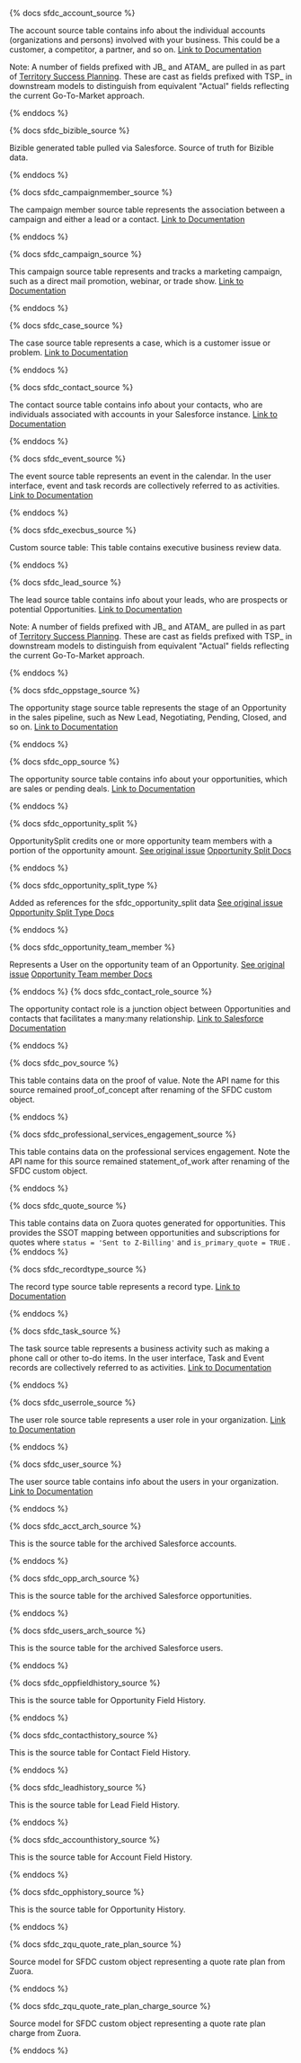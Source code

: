{% docs sfdc_account_source %}

The account source table contains info about the individual accounts (organizations and persons) involved with your business. This could be a customer, a competitor, a partner, and so on. [Link to Documentation](https://www.stitchdata.com/docs/integrations/saas/salesforce/#account)

Note: A number of fields prefixed with JB_ and ATAM_ are pulled in as part of [Territory Success Planning](https://about.gitlab.com/handbook/sales/field-operations/sales-operations/go-to-market/#territory-success-planning-tsp). These are cast as fields prefixed with TSP_ in downstream models to distinguish from equivalent "Actual" fields reflecting the current Go-To-Market approach.

{% enddocs %}

{% docs sfdc_bizible_source %}

Bizible generated table pulled via Salesforce. Source of truth for Bizible data.

{% enddocs %}

{% docs sfdc_campaignmember_source %}

The campaign member source table represents the association between a campaign and either a lead or a contact. [Link to Documentation](https://developer.salesforce.com/docs/atlas.en-us.object_reference.meta/object_reference/sforce_api_objects_campaignmember.htm)

{% enddocs %}

{% docs sfdc_campaign_source %}

This campaign source table represents and tracks a marketing campaign, such as a direct mail promotion, webinar, or trade show. [Link to Documentation](https://developer.salesforce.com/docs/atlas.en-us.object_reference.meta/object_reference/sforce_api_objects_campaign.htm)

{% enddocs %}

{% docs sfdc_case_source %}

The case source table represents a case, which is a customer issue or problem. [Link to Documentation](https://developer.salesforce.com/docs/atlas.en-us.234.0.object_reference.meta/object_reference/sforce_api_objects_case.htm)

{% enddocs %}

{% docs sfdc_contact_source %}

The contact source table contains info about your contacts, who are individuals associated with accounts in your Salesforce instance. [Link to Documentation](https://www.stitchdata.com/docs/integrations/saas/salesforce/#contact)

{% enddocs %}

{% docs sfdc_event_source %}

The event source table represents an event in the calendar. In the user interface, event and task records are collectively referred to as activities.
 [Link to Documentation](https://developer.salesforce.com/docs/atlas.en-us.object_reference.meta/object_reference/sforce_api_objects_event.htm)

{% enddocs %}

{% docs sfdc_execbus_source %}

Custom source table: This table contains executive business review data.

{% enddocs %}

{% docs sfdc_lead_source %}

The lead source table contains info about your leads, who are prospects or potential Opportunities. [Link to Documentation](https://www.stitchdata.com/docs/integrations/saas/salesforce/#lead)

Note: A number of fields prefixed with JB_ and ATAM_ are pulled in as part of [Territory Success Planning](https://about.gitlab.com/handbook/sales/field-operations/sales-operations/go-to-market/#territory-success-planning-tsp). These are cast as fields prefixed with TSP_ in downstream models to distinguish from equivalent "Actual" fields reflecting the current Go-To-Market approach.

{% enddocs %}

{% docs sfdc_oppstage_source %}

The opportunity stage source table represents the stage of an Opportunity in the sales pipeline, such as New Lead, Negotiating, Pending, Closed, and so on. [Link to Documentation](https://developer.salesforce.com/docs/atlas.en-us.object_reference.meta/object_reference/sforce_api_objects_opportunitystage.htm)

{% enddocs %}

{% docs sfdc_opp_source %}

The opportunity source table contains info about your opportunities, which are sales or pending deals. [Link to Documentation](https://www.stitchdata.com/docs/integrations/saas/salesforce/#opportunity)

{% enddocs %}

{% docs sfdc_opportunity_split %}

OpportunitySplit credits one or more opportunity team members with a portion of the opportunity amount.
[See original issue](https://gitlab.com/gitlab-data/analytics/-/issues/6073)
[Opportunity Split Docs](https://developer.salesforce.com/docs/atlas.en-us.api.meta/api/sforce_api_objects_opportunitysplit.htm)

{% enddocs %}

{% docs sfdc_opportunity_split_type %}

Added as references for the sfdc_opportunity_split data
[See original issue](https://gitlab.com/gitlab-data/analytics/-/issues/6073)
[Opportunity Split Type Docs](https://developer.salesforce.com/docs/atlas.en-us.api.meta/api/sforce_api_objects_opportunitysplittype.htm)

{% enddocs %}

{% docs sfdc_opportunity_team_member %}

Represents a User on the opportunity team of an Opportunity.
[See original issue](https://gitlab.com/gitlab-data/analytics/-/issues/6073)
[Opportunity Team member Docs](https://developer.salesforce.com/docs/atlas.en-us.api.meta/api/sforce_api_objects_opportunitysplit.htm)

{% enddocs %}
{% docs sfdc_contact_role_source %}

The opportunity contact role is a junction object between Opportunities and contacts that facilitates a many:many relationship. [Link to Salesforce Documentation](https://developer.salesforce.com/docs/atlas.en-us.object_reference.meta/object_reference/sforce_api_objects_opportunitycontactrole.htm)

{% enddocs %}

{% docs sfdc_pov_source %}

This table contains data on the proof of value. Note the API name for this source remained proof_of_concept after renaming of the SFDC custom object.

{% enddocs %}

{% docs sfdc_professional_services_engagement_source %}

This table contains data on the professional services engagement. Note the API name for this source remained statement_of_work after renaming of the SFDC custom object.

{% enddocs %}

{% docs sfdc_quote_source %}

This table contains data on Zuora quotes generated for opportunities. This provides the SSOT mapping between opportunities and subscriptions for quotes where `status = 'Sent to Z-Billing'` and `is_primary_quote = TRUE`
.
{% enddocs %}

{% docs sfdc_recordtype_source %}

The record type source table represents a record type. [Link to Documentation](https://developer.salesforce.com/docs/atlas.en-us.object_reference.meta/object_reference/sforce_api_objects_recordtype.htm)

{% enddocs %}

{% docs sfdc_task_source %}

The task source table represents a business activity such as making a phone call or other to-do items. In the user interface, Task and Event records are collectively referred to as activities. [Link to Documentation](https://developer.salesforce.com/docs/atlas.en-us.object_reference.meta/object_reference/sforce_api_objects_task.htm)

{% enddocs %}

{% docs sfdc_userrole_source %}

The user role source table represents a user role in your organization. [Link to Documentation](https://developer.salesforce.com/docs/atlas.en-us.object_reference.meta/object_reference/sforce_api_objects_role.htm)

{% enddocs %}

{% docs sfdc_user_source %}

The user source table contains info about the users in your organization. [Link to Documentation](https://www.stitchdata.com/docs/integrations/saas/salesforce/#user)

{% enddocs %}

{% docs sfdc_acct_arch_source %}

This is the source table for the archived Salesforce accounts.

{% enddocs %}

{% docs sfdc_opp_arch_source %}

This is the source table for the archived Salesforce opportunities.

{% enddocs %}

{% docs sfdc_users_arch_source %}

This is the source table for the archived Salesforce users.

{% enddocs %}

{% docs sfdc_oppfieldhistory_source %}

This is the source table for Opportunity Field History.

{% enddocs %}

{% docs sfdc_contacthistory_source %}

This is the source table for Contact Field History.

{% enddocs %}

{% docs sfdc_leadhistory_source %}

This is the source table for Lead Field History.

{% enddocs %}

{% docs sfdc_accounthistory_source %}

This is the source table for Account Field History.

{% enddocs %}

{% docs sfdc_opphistory_source %}

This is the source table for Opportunity History.

{% enddocs %}

{% docs sfdc_zqu_quote_rate_plan_source %}

Source model for SFDC custom object representing a quote rate plan from Zuora.

{% enddocs %}

{% docs sfdc_zqu_quote_rate_plan_charge_source %}

Source model for SFDC custom object representing a quote rate plan charge from Zuora.

{% enddocs %}

